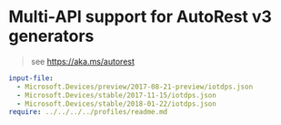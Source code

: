 # Multi-API support for AutoRest v3 generators

> see https://aka.ms/autorest

``` yaml $(enable-multi-api)
input-file:
  - Microsoft.Devices/preview/2017-08-21-preview/iotdps.json
  - Microsoft.Devices/stable/2017-11-15/iotdps.json
  - Microsoft.Devices/stable/2018-01-22/iotdps.json
require: ../../../../profiles/readme.md
```
